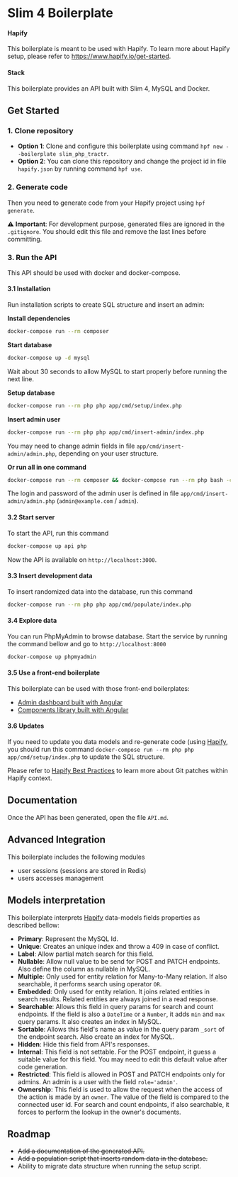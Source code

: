 # Slim 4 Boilerplate

#### Hapify

This boilerplate is meant to be used with Hapify. To learn more about Hapify setup, please refer to https://www.hapify.io/get-started.

#### Stack

This boilerplate provides an API built with Slim 4, MySQL and Docker.

## Get Started

### 1. Clone repository

- **Option 1**: Clone and configure this boilerplate using command `hpf new --boilerplate slim_php_tractr`.
- **Option 2**: You can clone this repository and change the project id in file `hapify.json` by running command `hpf use`.

### 2. Generate code

Then you need to generate code from your Hapify project using `hpf generate`.

⚠️ **Important**: For development purpose, generated files are ignored in the `.gitignore`. You should edit this file and remove the last lines before committing.

### 3. Run the API

This API should be used with docker and docker-compose.

#### 3.1 Installation

Run installation scripts to create SQL structure and insert an admin:

**Install dependencies**
```bash
docker-compose run --rm composer
```

**Start database**
```bash
docker-compose up -d mysql
```

Wait about 30 seconds to allow MySQL to start properly before running the next line.

**Setup database**
```bash
docker-compose run --rm php php app/cmd/setup/index.php
```

**Insert admin user**
```bash
docker-compose run --rm php php app/cmd/insert-admin/index.php
```

You may need to change admin fields in file `app/cmd/insert-admin/admin.php`, depending on your user structure.

**Or run all in one command**
```bash
docker-compose run --rm composer && docker-compose run --rm php bash -c "sleep 30 && php app/cmd/setup/index.php && php app/cmd/insert-admin/index.php"
```

The login and password of the admin user is defined in file `app/cmd/insert-admin/admin.php` (`admin@example.com` / `admin`).

#### 3.2 Start server

To start the API, run this command

```bash
docker-compose up api php
```

Now the API is available on `http://localhost:3000`.

#### 3.3 Insert development data

To insert randomized data into the database, run this command

```bash
docker-compose run --rm php php app/cmd/populate/index.php
```

#### 3.4 Explore data

You can run PhpMyAdmin to browse database. Start the service by running the command bellow and go to `http://localhost:8000`

```bash
docker-compose up phpmyadmin
```

#### 3.5 Use a front-end boilerplate

This boilerplate can be used with those front-end boilerplates:

- [Admin dashboard built with Angular](https://github.com/Tractr/boilerplate-ngx-dashboard)
- [Components library built with Angular](https://github.com/Tractr/boilerplate-ngx-components)

#### 3.6 Updates

If you need to update you data models and re-generate code (using [Hapify](https://www.hapify.io/),
you should run this command `docker-compose run --rm php php app/cmd/setup/index.php` to update the SQL structure.

Please refer to [Hapify Best Practices](https://www.hapify.io/documentation/best-practices) to learn more about Git patches within Hapify context.

## Documentation

Once the API has been generated, open the file `API.md`.

## Advanced Integration

This boilerplate includes the following modules

- user sessions (sessions are stored in Redis)
- users accesses management

## Models interpretation

This boilerplate interprets [Hapify](https://www.hapify.io/) data-models fields properties as described bellow:

- **Primary**: Represent the MySQL Id.
- **Unique**: Creates an unique index and throw a 409 in case of conflict.
- **Label**: Allow partial match search for this field.
- **Nullable**: Allow null value to be send for POST and PATCH endpoints. Also define the column as nullable in MySQL.
- **Multiple**: Only used for entity relation for Many-to-Many relation. If also searchable, it performs search using operator `OR`.
- **Embedded**: Only used for entity relation. It joins related entities in search results. Related entities are always joined in a read response.
- **Searchable**: Allows this field in query params for search and count endpoints. If the field is also a `DateTime` or a `Number`, it adds `min` and `max` query params. It also creates an index in MySQL.
- **Sortable**: Allows this field's name as value in the query param `_sort` of the endpoint search. Also create an index for MySQL.
- **Hidden**: Hide this field from API's responses.
- **Internal**: This field is not settable. For the POST endpoint, it guess a suitable value for this field. You may need to edit this default value after code generation.
- **Restricted**: This field is allowed in POST and PATCH endpoints only for admins. An admin is a user with the field `role='admin'`.
- **Ownership**: This field is used to allow the request when the access of the action is made by an `owner`. The value of the field is compared to the connected user id. For search and count endpoints, if also searchable, it forces to perform the lookup in the owner's documents.

## Roadmap

- ~~Add a documentation of the generated API.~~
- ~~Add a population script that inserts random data in the database.~~
- Ability to migrate data structure when running the setup script.